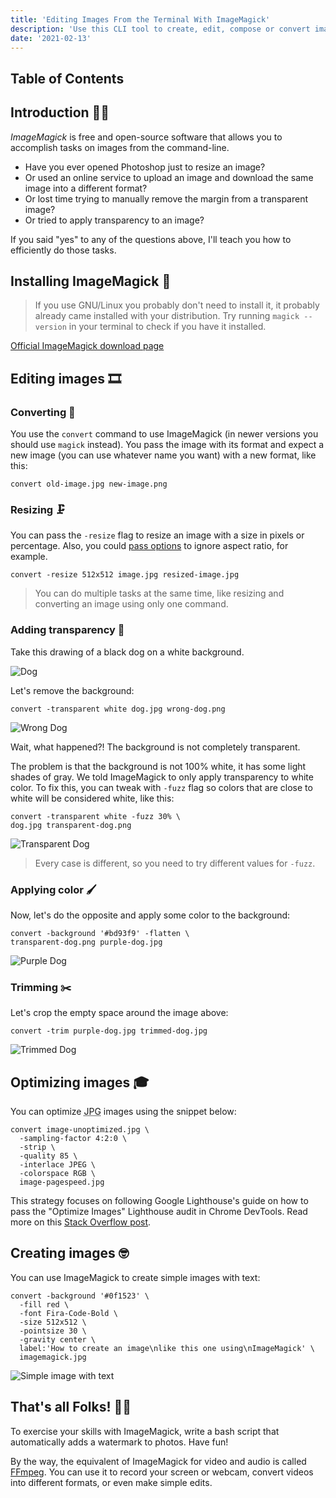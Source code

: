 ```yaml
---
title: 'Editing Images From the Terminal With ImageMagick'
description: 'Use this CLI tool to create, edit, compose or convert images.'
date: '2021-02-13'
---
```


## Table of Contents

## Introduction <span class="emoji">👋🏻</span>

<dfn>ImageMagick</dfn> is free and open-source software that allows you to accomplish tasks on images from the command-line.

- Have you ever opened Photoshop just to resize an image?
- Or used an online service to upload an image and download the same image into a different format?
- Or lost time trying to manually remove the margin from a transparent image?
- Or tried to apply transparency to an image?

If you said "yes" to any of the questions above, I'll teach you how to efficiently do those tasks.

## Installing ImageMagick <span class="emoji">🔧</span>

> If you use GNU/Linux you probably don't need to install it, it probably already came installed with your distribution.
> Try running `magick --version` in your terminal to check if you have it installed.

[Official ImageMagick download page](https://imagemagick.org/script/download.php)

## Editing images <span class="emoji">🎞️</span>

### Converting <span class="emoji">🔄</span>

You use the `convert` command to use ImageMagick (in newer versions you should use `magick` instead). You pass the image with its format and expect a new image (you can use whatever name you want) with a new format, like this:

```bash[class="command-line"]
convert old-image.jpg new-image.png
```

### Resizing <span class="emoji">🗜️</span>

You can pass the `-resize` flag to resize an image with a size in pixels or percentage. Also, you could [pass options](https://legacy.imagemagick.org/Usage/resize/) to ignore aspect ratio, for example.

```bash[class="command-line"]
convert -resize 512x512 image.jpg resized-image.jpg
```

> You can do multiple tasks at the same time, like resizing and converting an image using only one command.

### Adding transparency <span class="emoji">👻</span>

Take this drawing of a black dog on a white background.

![Dog](/images/editing-images-from-terminal-with-imagemagick/dog.jpg)

Let's remove the background:

```bash[class="command-line"]
convert -transparent white dog.jpg wrong-dog.png
```

![Wrong Dog](/images/editing-images-from-terminal-with-imagemagick/wrong-dog.png)

Wait, what happened?! The background is not completely transparent.

The problem is that the background is not 100% white, it has some light shades of gray. We told ImageMagick to only apply transparency to white color. To fix this, you can tweak with `-fuzz` flag so colors that are close to white will be considered white, like this:

```bash[class="command-line"]
convert -transparent white -fuzz 30% \
dog.jpg transparent-dog.png
```

![Transparent Dog](/images/editing-images-from-terminal-with-imagemagick/transparent-dog.png)

> Every case is different, so you need to try different values for `-fuzz`.

### Applying color <span class="emoji">🖌️</span>

Now, let's do the opposite and apply some color to the background:

```bash[class="command-line"]
convert -background '#bd93f9' -flatten \
transparent-dog.png purple-dog.jpg
```

![Purple Dog](/images/editing-images-from-terminal-with-imagemagick/purple-dog.jpg)

### Trimming <span class="emoji">✂️</span>

Let's crop the empty space around the image above:

```bash[class="command-line"]
convert -trim purple-dog.jpg trimmed-dog.jpg
```

![Trimmed Dog](/images/editing-images-from-terminal-with-imagemagick/trimmed-dog.jpg)

## Optimizing images <span class="emoji">🎓</span>

You can optimize <abbr title="Joint Photographic Experts Group">JPG</abbr> images using the snippet below:

```bash[class="command-line"]
convert image-unoptimized.jpg \
  -sampling-factor 4:2:0 \
  -strip \
  -quality 85 \
  -interlace JPEG \
  -colorspace RGB \
  image-pagespeed.jpg
```

This strategy focuses on following Google Lighthouse's guide on how to pass the "Optimize Images" Lighthouse audit in Chrome DevTools. Read more on this [Stack Overflow post](https://stackoverflow.com/questions/7261855/recommendation-for-compressing-jpg-files-with-imagemagick).

## Creating images <span class="emoji">🤓</span>

You can use ImageMagick to create simple images with text:

```bash[class="command-line"]
convert -background '#0f1523' \
  -fill red \
  -font Fira-Code-Bold \
  -size 512x512 \
  -pointsize 30 \
  -gravity center \
  label:'How to create an image\nlike this one using\nImageMagick' \
  imagemagick.jpg
```

![Simple image with text](/images/editing-images-from-terminal-with-imagemagick/imagemagick.jpg)

## That's all Folks! <span class="emoji">🐰🥕</span>

To exercise your skills with ImageMagick, write a bash script that automatically adds a watermark to photos. Have fun!

By the way, the equivalent of ImageMagick for video and audio is called [FFmpeg](https://ffmpeg.org/). You can use it to record your screen or webcam, convert videos into different formats, or even make simple edits.
